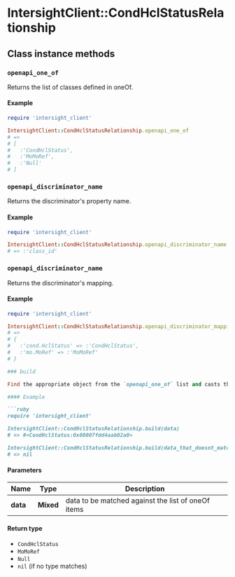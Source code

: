 # IntersightClient::CondHclStatusRelationship

## Class instance methods

### `openapi_one_of`

Returns the list of classes defined in oneOf.

#### Example

```ruby
require 'intersight_client'

IntersightClient::CondHclStatusRelationship.openapi_one_of
# =>
# [
#   :'CondHclStatus',
#   :'MoMoRef',
#   :'Null'
# ]
```

### `openapi_discriminator_name`

Returns the discriminator's property name.

#### Example

```ruby
require 'intersight_client'

IntersightClient::CondHclStatusRelationship.openapi_discriminator_name
# => :'class_id'
```

### `openapi_discriminator_name`

Returns the discriminator's mapping.

#### Example

```ruby
require 'intersight_client'

IntersightClient::CondHclStatusRelationship.openapi_discriminator_mapping
# =>
# {
#   :'cond.HclStatus' => :'CondHclStatus',
#   :'mo.MoRef' => :'MoMoRef'
# }

### build

Find the appropriate object from the `openapi_one_of` list and casts the data into it.

#### Example

```ruby
require 'intersight_client'

IntersightClient::CondHclStatusRelationship.build(data)
# => #<CondHclStatus:0x00007fdd4aab02a0>

IntersightClient::CondHclStatusRelationship.build(data_that_doesnt_match)
# => nil
```

#### Parameters

| Name | Type | Description |
| ---- | ---- | ----------- |
| **data** | **Mixed** | data to be matched against the list of oneOf items |

#### Return type

- `CondHclStatus`
- `MoMoRef`
- `Null`
- `nil` (if no type matches)

